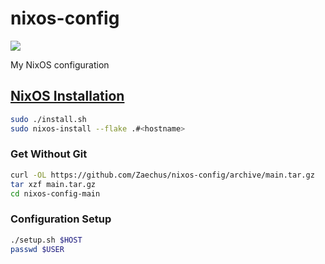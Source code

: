 # nixos-config

[![](https://img.shields.io/badge/OS-NixOS-6e9bcb?logo=NixOS)](https://nixos.org)

My NixOS configuration

## [NixOS Installation](https://nixos.org/download.html#nixos-iso)
```sh
sudo ./install.sh
sudo nixos-install --flake .#<hostname>
```

### Get Without Git
```sh
curl -OL https://github.com/Zaechus/nixos-config/archive/main.tar.gz
tar xzf main.tar.gz
cd nixos-config-main
```

### Configuration Setup
```sh
./setup.sh $HOST
passwd $USER
```
